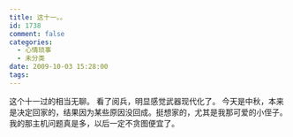 ```yaml
---
title: 这十一。。
id: 1738
comment: false
categories:
  - 心情琐事
  - 未分类
date: 2009-10-03 15:28:00
tags:
---
```


这个十一过的相当无聊。
看了阅兵，明显感觉武器现代化了。
今天是中秋，本来是决定回家的，结果因为某些原因没回成。挺想家的，尤其是我那可爱的小侄子。
我的那主机问题真是多，以后一定不贪图便宜了。